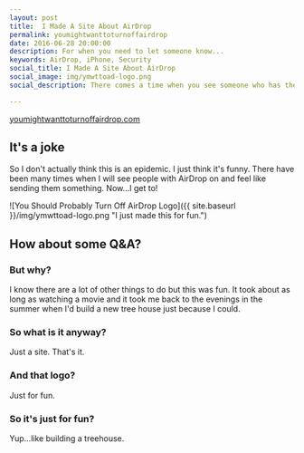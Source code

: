 ```yaml
---
layout: post
title:  I Made A Site About AirDrop
permalink: youmightwanttoturnoffairdrop
date: 2016-06-28 20:00:00
description: For when you need to let someone know...
keywords: AirDrop, iPhone, Security
social_title: I Made A Site About AirDrop
social_image: img/ymwttoad-logo.png
social_description: There comes a time when you see someone who has their AirDrop permissions too open. Now you have something to send them!

---
```


[youmightwanttoturnoffairdrop.com](http://youmightwanttoturnoffairdrop.com)

## It's a joke
So I don't actually think this is an epidemic. I just think it's funny. There have been many times when I will see people with AirDrop on and feel like sending them something. Now...I get to!

![You Should Probably Turn Off AirDrop Logo]({{ site.baseurl }}/img/ymwttoad-logo.png "I just made this for fun.")

## How about some Q&A?

### But why?
I know there are a lot of other things to do but this was fun. It took about as long as watching a movie and it took me back to the evenings in the summer when I'd build a new tree house just because I could.

### So what is it anyway?
Just a site. That's it.

### And that logo?
Just for fun.

### So it's just for fun?
Yup...like building a treehouse.
